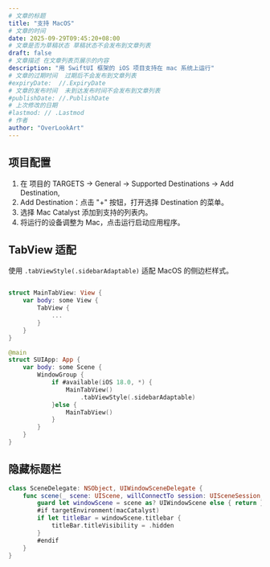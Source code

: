 ```yaml
---
# 文章的标题
title: "支持 MacOS"
# 文章的时间
date: 2025-09-29T09:45:20+08:00
# 文章是否为草稿状态 草稿状态不会发布到文章列表
draft: false
# 文章描述 在文章列表页展示的内容
description: "用 SwiftUI 框架的 iOS 项目支持在 mac 系统上运行"
# 文章的过期时间  过期后不会发布到文章列表
#expiryDate:  //.ExpiryDate
# 文章的发布时间  未到达发布时间不会发布到文章列表
#publishDate: //.PublishDate
# 上次修改的日期
#lastmod: // .Lastmod
# 作者
author: "OverLookArt"
---
```


## 项目配置

1. 在 项目的 TARGETS -> General -> Supported Destinations -> Add Destination,
2. Add Destination：点击 "+" 按钮，打开选择 Destination 的菜单。
3. 选择 Mac Catalyst 添加到支持的列表内。
4. 将运行的设备调整为 Mac，点击运行启动应用程序。

## TabView 适配

使用 `.tabViewStyle(.sidebarAdaptable)` 适配 MacOS 的侧边栏样式。

``` swift

struct MainTabView: View {
    var body: some View {
        TabView {
            ...
        }
    }
}

@main
struct SUIApp: App {
    var body: some Scene {
        WindowGroup {
            if #available(iOS 18.0, *) {
                MainTabView()
                    .tabViewStyle(.sidebarAdaptable)
            }else {
                MainTabView()
            }
        }
    }
}
```

## 隐藏标题栏

``` swift
class SceneDelegate: NSObject, UIWindowSceneDelegate {
    func scene(_ scene: UIScene, willConnectTo session: UISceneSession, options connectionOptions: UIScene.ConnectionOptions) {
        guard let windowScene = scene as? UIWindowScene else { return }
        #if targetEnvironment(macCatalyst)
        if let titleBar = windowScene.titlebar {
            titleBar.titleVisibility = .hidden
        }
        #endif
    }
}
```
